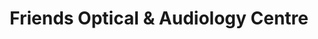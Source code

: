 ---
title: "Friends Optical & Audiology Centre"
url: /karachi/friends-optical-and-audiology-centre/
shop: optician
---